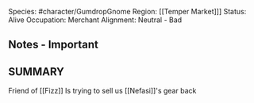 
Species: #character/GumdropGnome
Region: [[Temper Market]]]
Status: Alive
Occupation: Merchant
Alignment: Neutral - Bad

## Notes - Important

## SUMMARY

Friend of [[Fizz]]
Is trying to sell us [[Nefasi]]'s gear back
